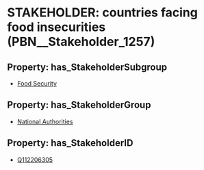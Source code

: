 # STAKEHOLDER: __countries facing food insecurities__ (PBN__Stakeholder_1257)

## Property: has_StakeholderSubgroup

* [Food Security](PBN__StakeholderSubgroup_123)

## Property: has_StakeholderGroup

* [National Authorities](PBN__StakeholderGroup_7)

## Property: has_StakeholderID

* [Q112206305](Q112206305)

